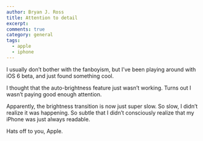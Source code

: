 ```yaml
---
author: Bryan J. Ross
title: Attention to detail
excerpt:
comments: true
category: general
tags:
  - apple
  - iphone
---
```

I usually don’t bother with the fanboyism, but I’ve been playing around with iOS
6 beta, and just found something cool.

I thought that the auto-brightness feature just wasn’t working. Turns out I
wasn’t paying good enough attention.

Apparently, the brightness transition is now just super slow. So slow, I didn’t
realize it was happening. So subtle that I didn’t consciously realize that my
iPhone was just always readable.

Hats off to you, Apple.
